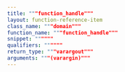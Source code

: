 ```yaml
---
title: """function_handle"""
layout: function-reference-item
class_name: """domain"""
function_name: """function_handle"""
snippet: """"""
qualifiers: """"""
return_type: """varargout"""
arguments: """(varargin)"""
---
```


